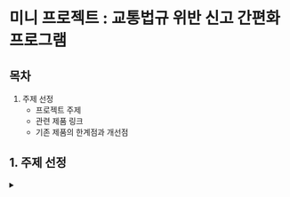 # 미니 프로젝트 : 교통법규 위반 신고 간편화 프로그램

## 목차
1. 주제 선정
   - 프로젝트 주제
   - 관련 제품 링크
   - 기존 제품의 한계점과 개선점

## 1. 주제 선정

<details>
<summary></summary>
<div markdown="1">

## **1-1. 프로젝트 주제**

**주행 중 교통법규 위반 이벤트 발생시 자동으로 영상 캡쳐 후 지정된 위치로 영상 발송**

## **1-2. 관련 제품 링크**

_국내 블랙박스 브랜드 점유율 TOP 2 기업_

[아이나비](https://www.inavi.com/)

[파인뷰](http://www.fine-drive.com/defaults/index.do)

## **1-3. 기존 제품의 한계점과 개선점**

**[1. 한계점]**

기존의 블랙박스는 이벤트 발생(교통법규 위반)시 임의로 제품이나 차량에 충격을 가하여 이벤트 순간을 특정하거나,

주행이 끝난 뒤 스스로 이벤트 발생 순간을 확인해야함.

**[2. 개선점]**

이벤트 발생 순간을 openCV와 YOLO를 통해 자동으로 인식하고, 해당 부분의 영상을 캡쳐하여 지정한 위치(메일, 공유 폴더 등)로 자동으로 전송함.

## **1-4. 개발 환경 및 사용 기술**

| 언어 | 라이브러리 / 프레임워크 | 개발 도구 | 운영체제 |
|------|------------------------|-----------|-----------|
| ![Python](https://img.shields.io/badge/Python-3.11-blue?logo=python&logoColor=white) | ![OpenCV](https://img.shields.io/badge/OpenCV-4.x-brightgreen?logo=opencv&logoColor=white) ![YOLO](https://img.shields.io/badge/YOLO-v8-orange) | ![VSCode](https://img.shields.io/badge/VSCode-blueviolet?logo=visual-studio-code&logoColor=white) | ![Windows](https://img.shields.io/badge/Windows-11-lightgrey?logo=windows&logoColor=white) |

</div>
</details>
